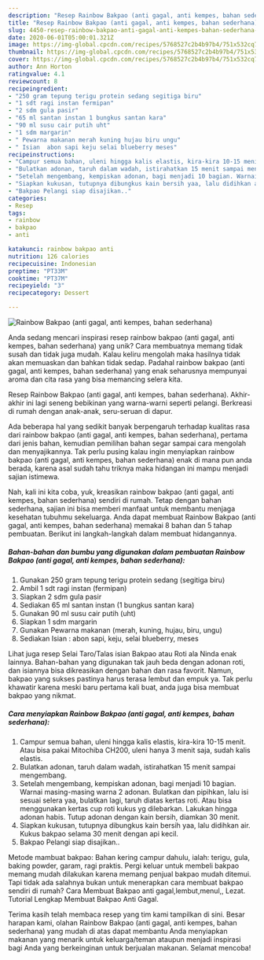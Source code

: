 ```yaml
---
description: "Resep Rainbow Bakpao (anti gagal, anti kempes, bahan sederhana), Lezat"
title: "Resep Rainbow Bakpao (anti gagal, anti kempes, bahan sederhana), Lezat"
slug: 4450-resep-rainbow-bakpao-anti-gagal-anti-kempes-bahan-sederhana-lezat
date: 2020-06-01T05:00:01.321Z
image: https://img-global.cpcdn.com/recipes/5768527c2b4b97b4/751x532cq70/rainbow-bakpao-anti-gagal-anti-kempes-bahan-sederhana-foto-resep-utama.jpg
thumbnail: https://img-global.cpcdn.com/recipes/5768527c2b4b97b4/751x532cq70/rainbow-bakpao-anti-gagal-anti-kempes-bahan-sederhana-foto-resep-utama.jpg
cover: https://img-global.cpcdn.com/recipes/5768527c2b4b97b4/751x532cq70/rainbow-bakpao-anti-gagal-anti-kempes-bahan-sederhana-foto-resep-utama.jpg
author: Ann Horton
ratingvalue: 4.1
reviewcount: 8
recipeingredient:
- "250 gram tepung terigu protein sedang segitiga biru"
- "1 sdt ragi instan fermipan"
- "2 sdm gula pasir"
- "65 ml santan instan 1 bungkus santan kara"
- "90 ml susu cair putih uht"
- "1 sdm margarin"
- " Pewarna makanan merah kuning hujau biru ungu"
- " Isian  abon sapi keju selai blueberry meses"
recipeinstructions:
- "Campur semua bahan, uleni hingga kalis elastis, kira-kira 10-15 menit. Atau bisa pakai Mitochiba CH200, uleni hanya 3 menit saja, sudah kalis elastis."
- "Bulatkan adonan, taruh dalam wadah, istirahatkan 15 menit sampai mengembang."
- "Setelah mengembang, kempiskan adonan, bagi menjadi 10 bagian. Warnai masing-masing warna 2 adonan. Bulatkan dan pipihkan, lalu isi sesuai selera yaa, bulatkan lagi, taruh diatas kertas roti. Atau bisa menggunakan kertas cup roti kukus yg dilebarkan. Lakukan hingga adonan habis. Tutup adonan dengan kain bersih, diamkan 30 menit."
- "Siapkan kukusan, tutupnya dibungkus kain bersih yaa, lalu didihkan air. Kukus bakpao selama 30 menit dengan api kecil."
- "Bakpao Pelangi siap disajikan.."
categories:
- Resep
tags:
- rainbow
- bakpao
- anti

katakunci: rainbow bakpao anti 
nutrition: 126 calories
recipecuisine: Indonesian
preptime: "PT33M"
cooktime: "PT37M"
recipeyield: "3"
recipecategory: Dessert

---
```



![Rainbow Bakpao (anti gagal, anti kempes, bahan sederhana)](https://img-global.cpcdn.com/recipes/5768527c2b4b97b4/751x532cq70/rainbow-bakpao-anti-gagal-anti-kempes-bahan-sederhana-foto-resep-utama.jpg)

Anda sedang mencari inspirasi resep rainbow bakpao (anti gagal, anti kempes, bahan sederhana) yang unik? Cara membuatnya memang tidak susah dan tidak juga mudah. Kalau keliru mengolah maka hasilnya tidak akan memuaskan dan bahkan tidak sedap. Padahal rainbow bakpao (anti gagal, anti kempes, bahan sederhana) yang enak seharusnya mempunyai aroma dan cita rasa yang bisa memancing selera kita.

Resep Rainbow Bakpao (anti gagal, anti kempes, bahan sederhana). Akhir-akhir ini lagi seneng bebikinan yang warna-warni seperti pelangi. Berkreasi di rumah dengan anak-anak, seru-seruan di dapur.

Ada beberapa hal yang sedikit banyak berpengaruh terhadap kualitas rasa dari rainbow bakpao (anti gagal, anti kempes, bahan sederhana), pertama dari jenis bahan, kemudian pemilihan bahan segar sampai cara mengolah dan menyajikannya. Tak perlu pusing kalau ingin menyiapkan rainbow bakpao (anti gagal, anti kempes, bahan sederhana) enak di mana pun anda berada, karena asal sudah tahu triknya maka hidangan ini mampu menjadi sajian istimewa.


Nah, kali ini kita coba, yuk, kreasikan rainbow bakpao (anti gagal, anti kempes, bahan sederhana) sendiri di rumah. Tetap dengan bahan sederhana, sajian ini bisa memberi manfaat untuk membantu menjaga kesehatan tubuhmu sekeluarga. Anda dapat membuat Rainbow Bakpao (anti gagal, anti kempes, bahan sederhana) memakai 8 bahan dan 5 tahap pembuatan. Berikut ini langkah-langkah dalam membuat hidangannya.

<!--inarticleads1-->

##### Bahan-bahan dan bumbu yang digunakan dalam pembuatan Rainbow Bakpao (anti gagal, anti kempes, bahan sederhana):

1. Gunakan 250 gram tepung terigu protein sedang (segitiga biru)
1. Ambil 1 sdt ragi instan (fermipan)
1. Siapkan 2 sdm gula pasir
1. Sediakan 65 ml santan instan (1 bungkus santan kara)
1. Gunakan 90 ml susu cair putih (uht)
1. Siapkan 1 sdm margarin
1. Gunakan  Pewarna makanan (merah, kuning, hujau, biru, ungu)
1. Sediakan  Isian : abon sapi, keju, selai blueberry, meses


Lihat juga resep Selai Taro/Talas isian Bakpao atau Roti ala Ninda enak lainnya. Bahan-bahan yang digunakan tak jauh beda dengan adonan roti, dan isiannya bisa dikreasikan dengan bahan dan rasa favorit. Namun, bakpao yang sukses pastinya harus terasa lembut dan empuk ya. Tak perlu khawatir karena meski baru pertama kali buat, anda juga bisa membuat bakpao yang nikmat. 

<!--inarticleads2-->

##### Cara menyiapkan Rainbow Bakpao (anti gagal, anti kempes, bahan sederhana):

1. Campur semua bahan, uleni hingga kalis elastis, kira-kira 10-15 menit. Atau bisa pakai Mitochiba CH200, uleni hanya 3 menit saja, sudah kalis elastis.
1. Bulatkan adonan, taruh dalam wadah, istirahatkan 15 menit sampai mengembang.
1. Setelah mengembang, kempiskan adonan, bagi menjadi 10 bagian. Warnai masing-masing warna 2 adonan. Bulatkan dan pipihkan, lalu isi sesuai selera yaa, bulatkan lagi, taruh diatas kertas roti. Atau bisa menggunakan kertas cup roti kukus yg dilebarkan. Lakukan hingga adonan habis. Tutup adonan dengan kain bersih, diamkan 30 menit.
1. Siapkan kukusan, tutupnya dibungkus kain bersih yaa, lalu didihkan air. Kukus bakpao selama 30 menit dengan api kecil.
1. Bakpao Pelangi siap disajikan..


Metode mambuat bakpao: Bahan kering campur dahulu, ialah: terigu, gula, baking powder, garam, ragi praktis. Pergi keluar untuk membeli bakpao memang mudah dilakukan karena memang penjual bakpao mudah ditemui. Tapi tidak ada salahnya bukan untuk menerapkan cara membuat bakpao sendiri di rumah? Cara Membuat Bakpao anti gagal,lembut,menul,, Lezat. Tutorial Lengkap Membuat Bakpao Anti Gagal. 

Terima kasih telah membaca resep yang tim kami tampilkan di sini. Besar harapan kami, olahan Rainbow Bakpao (anti gagal, anti kempes, bahan sederhana) yang mudah di atas dapat membantu Anda menyiapkan makanan yang menarik untuk keluarga/teman ataupun menjadi inspirasi bagi Anda yang berkeinginan untuk berjualan makanan. Selamat mencoba!
